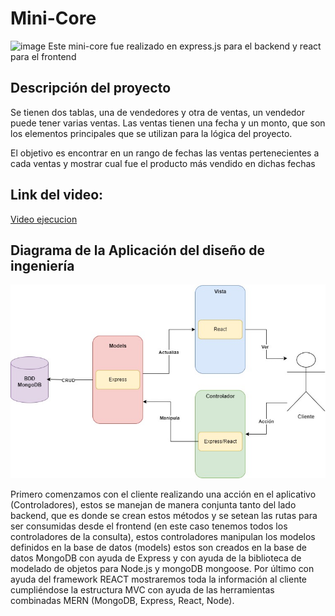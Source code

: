 # Mini-Core
![image](https://github.com/ChrisNT23/MiniCore-/assets/105956304/b4852ae3-df7c-4c86-b7de-4d34df799c78)
Este mini-core fue realizado en express.js para el backend y react para el frontend

## Descripción del proyecto
Se tienen dos tablas, una de vendedores y otra de ventas, un vendedor puede tener varias ventas.
Las ventas tienen una fecha y un monto, que son los elementos principales que se utilizan para la lógica del proyecto.

El objetivo es encontrar en un rango de fechas las ventas pertenecientes a cada ventas y mostrar cual fue el producto más vendido en dichas fechas

## Link del video: 
[Video ejecucion](https://udlaec-my.sharepoint.com/:v:/g/personal/kevin_rosero_udla_edu_ec/Eap72YVZ7y9HlXn6HFedrIEBPXuWpwb1XrIkK-7pAlXEGg?nav=eyJyZWZlcnJhbEluZm8iOnsicmVmZXJyYWxBcHAiOiJPbmVEcml2ZUZvckJ1c2luZXNzIiwicmVmZXJyYWxBcHBQbGF0Zm9ybSI6IldlYiIsInJlZmVycmFsTW9kZSI6InZpZXciLCJyZWZlcnJhbFZpZXciOiJNeUZpbGVzTGlua0RpcmVjdCJ9fQ&e=7FaAiq)
## Diagrama de la  Aplicación del diseño de ingeniería
![image](frontend/uploads/DiagramaMVC.png)

Primero comenzamos con el cliente realizando una acción en el aplicativo (Controladores), estos se manejan de manera conjunta tanto del lado backend, que es donde se crean estos métodos y se setean las rutas para ser consumidas desde el frontend (en este caso tenemos todos los controladores de la consulta), estos controladores manipulan los modelos definidos en la base de datos (models) estos son creados en la base de datos MongoDB con ayuda de Express y con ayuda de la biblioteca de modelado de objetos para Node.js y mongoDB mongoose. Por último con ayuda del framework REACT mostraremos toda la información al cliente cumpliéndose la estructura MVC con ayuda de las herramientas combinadas MERN (MongoDB, Express, React, Node).

